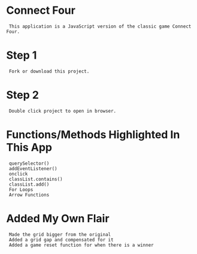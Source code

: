 # Connect Four 
     This application is a JavaScript version of the classic game Connect Four.  

# Step 1 
     Fork or download this project.
# Step 2
     Double click project to open in browser.

# Functions/Methods Highlighted In This App
     querySelector()
     addEventListener()
     onclick
     classList.contains()
     classList.add()
     For Loops
     Arrow Functions

# Added My Own Flair
     Made the grid bigger from the original
     Added a grid gap and compensated for it
     Added a game reset function for when there is a winner